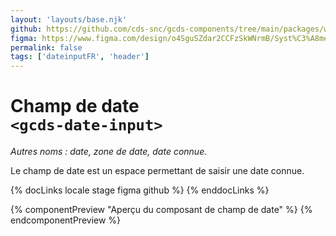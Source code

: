 ```yaml
---
layout: 'layouts/base.njk'
github: https://github.com/cds-snc/gcds-components/tree/main/packages/web/src/components/gcds-date-input
figma: https://www.figma.com/design/o4SguSZdar2CCFzSkWNrmB/Syst%C3%A8me-de-design-GC?node-id=851-3247&node-type=canvas&t=Us7CENqCQWbKIk7H-0
permalink: false
tags: ['dateinputFR', 'header']
---
```


# Champ de date <br>`<gcds-date-input>`

_Autres noms : date, zone de date, date connue._

Le champ de date est un espace permettant de saisir une date connue.

{% docLinks locale stage figma github %}
{% enddocLinks %}

{% componentPreview "Aperçu du composant de champ de date" %}
<gcds-date-input format="full" legend="Légende" name="example-default" lang="fr" hint="Le jour peut être composé de 1 ou 2 chiffres. L’année doit inclure 4 chiffres.">
</gcds-date-input>
{% endcomponentPreview %}
